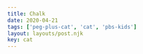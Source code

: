 ```yaml
---
title: Chalk
date: 2020-04-21
tags: ['peg-plus-cat', 'cat', 'pbs-kids']
layout: layouts/post.njk
key: cat
---
```


